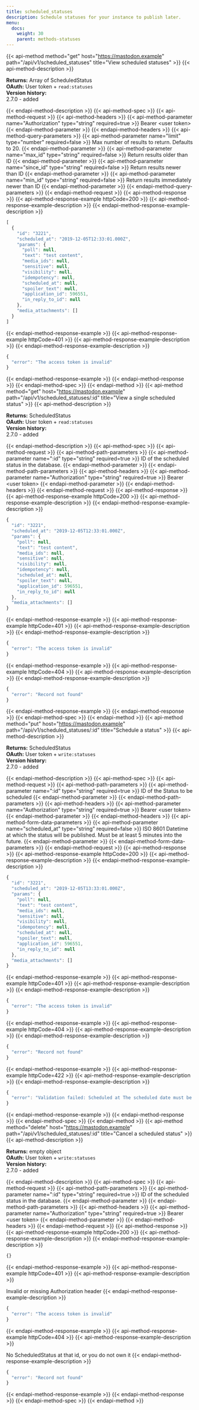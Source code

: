 ```yaml
---
title: scheduled_statuses
description: Schedule statuses for your instance to publish later.
menu:
  docs:
    weight: 30
    parent: methods-statuses
---
```


{{< api-method method="get" host="https://mastodon.example" path="/api/v1/scheduled_statuses" title="View scheduled statuses" >}}
{{< api-method-description >}}

**Returns:** Array of ScheduledStatus\
**OAuth:** User token + `read:statuses`\
**Version history:**\
2.7.0 - added

{{< endapi-method-description >}}
{{< api-method-spec >}}
{{< api-method-request >}}
{{< api-method-headers >}}
{{< api-method-parameter name="Authorization" type="string" required=true >}}
Bearer &lt;user token&gt;
{{< endapi-method-parameter >}}
{{< endapi-method-headers >}}
{{< api-method-query-parameters >}}
{{< api-method-parameter name="limit" type="number" required=false >}}
Max number of results to return. Defaults to 20.
{{< endapi-method-parameter >}}
{{< api-method-parameter name="max_id" type="string" required=false >}}
Return results older than ID
{{< endapi-method-parameter >}}
{{< api-method-parameter name="since_id" type="string" required=false >}}
Return results newer than ID
{{< endapi-method-parameter >}}
{{< api-method-parameter name="min_id" type="string" required=false >}}
Return results immediately newer than ID
{{< endapi-method-parameter >}}
{{< endapi-method-query-parameters >}}
{{< endapi-method-request >}}
{{< api-method-response >}}
{{< api-method-response-example httpCode=200 >}}
{{< api-method-response-example-description >}}
{{< endapi-method-response-example-description >}}


```javascript
[
  {
    "id": "3221",
    "scheduled_at": "2019-12-05T12:33:01.000Z",
    "params": {
      "poll": null,
      "text": "test content",
      "media_ids": null,
      "sensitive": null,
      "visibility": null,
      "idempotency": null,
      "scheduled_at": null,
      "spoiler_text": null,
      "application_id": 596551,
      "in_reply_to_id": null
    },
    "media_attachments": []
  }
]
```
{{< endapi-method-response-example >}}
{{< api-method-response-example httpCode=401 >}}
{{< api-method-response-example-description >}}
{{< endapi-method-response-example-description >}}


```javascript
{
  "error": "The access token is invalid"
}
```
{{< endapi-method-response-example >}}
{{< endapi-method-response >}}
{{< endapi-method-spec >}}
{{< endapi-method >}}
{{< api-method method="get" host="https://mastodon.example" path="/api/v1/scheduled_statuses/:id" title="View a single scheduled status" >}}
{{< api-method-description >}}

**Returns:** ScheduledStatus\
**OAuth:** User token + `read:statuses`\
**Version history:**\
2.7.0 - added

{{< endapi-method-description >}}
{{< api-method-spec >}}
{{< api-method-request >}}
{{< api-method-path-parameters >}}
{{< api-method-parameter name=":id" type="string" required=true >}}
ID of the scheduled status in the database.
{{< endapi-method-parameter >}}
{{< endapi-method-path-parameters >}}
{{< api-method-headers >}}
{{< api-method-parameter name="Authorization" type="string" required=true >}}
Bearer &lt;user token&gt;
{{< endapi-method-parameter >}}
{{< endapi-method-headers >}}
{{< endapi-method-request >}}
{{< api-method-response >}}
{{< api-method-response-example httpCode=200 >}}
{{< api-method-response-example-description >}}
{{< endapi-method-response-example-description >}}


```javascript
{
  "id": "3221",
  "scheduled_at": "2019-12-05T12:33:01.000Z",
  "params": {
    "poll": null,
    "text": "test content",
    "media_ids": null,
    "sensitive": null,
    "visibility": null,
    "idempotency": null,
    "scheduled_at": null,
    "spoiler_text": null,
    "application_id": 596551,
    "in_reply_to_id": null
  },
  "media_attachments": []
}
```
{{< endapi-method-response-example >}}
{{< api-method-response-example httpCode=401 >}}
{{< api-method-response-example-description >}}
{{< endapi-method-response-example-description >}}


```javascript
{
  "error": "The access token is invalid"
}
```
{{< endapi-method-response-example >}}
{{< api-method-response-example httpCode=404 >}}
{{< api-method-response-example-description >}}
{{< endapi-method-response-example-description >}}


```javascript
{
  "error": "Record not found"
}
```
{{< endapi-method-response-example >}}
{{< endapi-method-response >}}
{{< endapi-method-spec >}}
{{< endapi-method >}}
{{< api-method method="put" host="https://mastodon.example" path="/api/v1/scheduled_statuses/:id" title="Schedule a status" >}}
{{< api-method-description >}}

**Returns:** ScheduledStatus\
**OAuth:** User token + `write:statuses`\
**Version history:**\
2.7.0 - added

{{< endapi-method-description >}}
{{< api-method-spec >}}
{{< api-method-request >}}
{{< api-method-path-parameters >}}
{{< api-method-parameter name=":id" type="string" required=true >}}
ID of the Status to be scheduled
{{< endapi-method-parameter >}}
{{< endapi-method-path-parameters >}}
{{< api-method-headers >}}
{{< api-method-parameter name="Authorization" type="string" required=true >}}
Bearer &lt;user token&gt;
{{< endapi-method-parameter >}}
{{< endapi-method-headers >}}
{{< api-method-form-data-parameters >}}
{{< api-method-parameter name="scheduled_at" type="string" required=false >}}
ISO 8601 Datetime at which the status will be published. Must be at least 5 minutes into the future.
{{< endapi-method-parameter >}}
{{< endapi-method-form-data-parameters >}}
{{< endapi-method-request >}}
{{< api-method-response >}}
{{< api-method-response-example httpCode=200 >}}
{{< api-method-response-example-description >}}
{{< endapi-method-response-example-description >}}


```javascript
{
  "id": "3221",
  "scheduled_at": "2019-12-05T13:33:01.000Z",
  "params": {
    "poll": null,
    "text": "test content",
    "media_ids": null,
    "sensitive": null,
    "visibility": null,
    "idempotency": null,
    "scheduled_at": null,
    "spoiler_text": null,
    "application_id": 596551,
    "in_reply_to_id": null
  },
  "media_attachments": []
}
```
{{< endapi-method-response-example >}}
{{< api-method-response-example httpCode=401 >}}
{{< api-method-response-example-description >}}
{{< endapi-method-response-example-description >}}


```javascript
{
  "error": "The access token is invalid"
}
```
{{< endapi-method-response-example >}}
{{< api-method-response-example httpCode=404 >}}
{{< api-method-response-example-description >}}
{{< endapi-method-response-example-description >}}


```javascript
{
  "error": "Record not found"
}
```
{{< endapi-method-response-example >}}
{{< api-method-response-example httpCode=422 >}}
{{< api-method-response-example-description >}}
{{< endapi-method-response-example-description >}}


```javascript
{
  "error": "Validation failed: Scheduled at The scheduled date must be in the future"
}
```
{{< endapi-method-response-example >}}
{{< endapi-method-response >}}
{{< endapi-method-spec >}}
{{< endapi-method >}}
{{< api-method method="delete" host="https://mastodon.example" path="/api/v1/scheduled_statuses/:id" title="Cancel a scheduled status" >}}
{{< api-method-description >}}

**Returns:** empty object\
**OAuth:** User token + `write:statuses`\
**Version history:**\
2.7.0 - added

{{< endapi-method-description >}}
{{< api-method-spec >}}
{{< api-method-request >}}
{{< api-method-path-parameters >}}
{{< api-method-parameter name=":id" type="string" required=true >}}
ID of the scheduled status in the database.
{{< endapi-method-parameter >}}
{{< endapi-method-path-parameters >}}
{{< api-method-headers >}}
{{< api-method-parameter name="Authorization" type="string" required=true >}}
Bearer &lt;user token&gt;
{{< endapi-method-parameter >}}
{{< endapi-method-headers >}}
{{< endapi-method-request >}}
{{< api-method-response >}}
{{< api-method-response-example httpCode=200 >}}
{{< api-method-response-example-description >}}
{{< endapi-method-response-example-description >}}


```javascript
{}
```
{{< endapi-method-response-example >}}
{{< api-method-response-example httpCode=401 >}}
{{< api-method-response-example-description >}}

Invalid or missing Authorization header
{{< endapi-method-response-example-description >}}


```javascript
{
  "error": "The access token is invalid"
}
```
{{< endapi-method-response-example >}}
{{< api-method-response-example httpCode=404 >}}
{{< api-method-response-example-description >}}

No ScheduledStatus at that id, or you do not own it
{{< endapi-method-response-example-description >}}


```javascript
{
  "error": "Record not found"
}
```
{{< endapi-method-response-example >}}
{{< endapi-method-response >}}
{{< endapi-method-spec >}}
{{< endapi-method >}}


